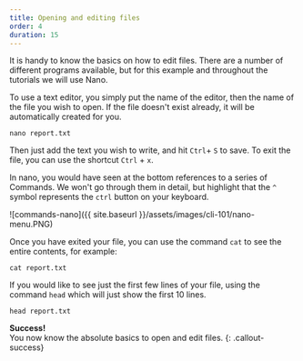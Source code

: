 ```yaml
---
title: Opening and editing files
order: 4
duration: 15
---
```


It is handy to know the basics on how to edit files. There are a number of different programs available, but for this example and throughout the tutorials we will use Nano. 

To use a text editor, you simply put the name of the editor, then the name of the file you wish to open. If the file doesn't exist already, it will be automatically created for you.

```
nano report.txt
```
Then just add the text you wish to write, and hit `Ctrl`+ `S` to save. To exit the file, you can use the shortcut `Ctrl` + `x`.

In nano, you would have seen at the bottom references to a series of Commands. We won't go through them in detail, but highlight that the `^` symbol represents the `ctrl` button on your keyboard.

![commands-nano]({{ site.baseurl }}/assets/images/cli-101/nano-menu.PNG)

Once you have exited your file, you can use the command `cat` to see the entire contents, for example:

```
cat report.txt
```

If you would like to see just the first few lines of your file, using the command `head` which will just show the first 10 lines.

```
head report.txt
```

**Success!**  
You now know the absolute basics to open and edit files.
{: .callout-success}